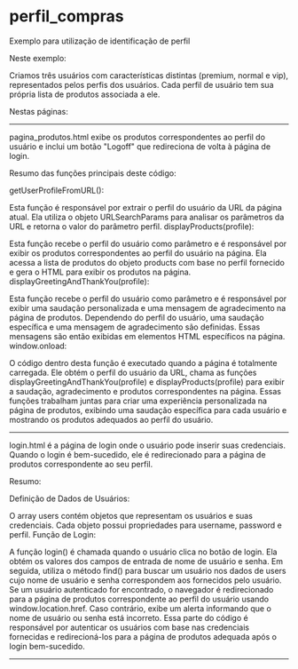 # perfil_compras
Exemplo para utilização de identificação de perfil

Neste exemplo:

Criamos três usuários com características distintas (premium, normal e vip), representados pelos perfis dos usuários.
Cada perfil de usuário tem sua própria lista de produtos associada a ele.

Nestas páginas:
________________________________________________________________________________________________________________________
pagina_produtos.html exibe os produtos correspondentes ao perfil do usuário e inclui um botão "Logoff" que redireciona de volta à página de login.

Resumo das funções principais deste código:

getUserProfileFromURL():

Esta função é responsável por extrair o perfil do usuário da URL da página atual. Ela utiliza o objeto URLSearchParams para analisar os parâmetros da URL e retorna o valor do parâmetro perfil.
displayProducts(profile):

Esta função recebe o perfil do usuário como parâmetro e é responsável por exibir os produtos correspondentes ao perfil do usuário na página. Ela acessa a lista de produtos do objeto products com base no perfil fornecido e gera o HTML para exibir os produtos na página.
displayGreetingAndThankYou(profile):

Esta função recebe o perfil do usuário como parâmetro e é responsável por exibir uma saudação personalizada e uma mensagem de agradecimento na página de produtos. Dependendo do perfil do usuário, uma saudação específica e uma mensagem de agradecimento são definidas. Essas mensagens são então exibidas em elementos HTML específicos na página.
window.onload:

O código dentro desta função é executado quando a página é totalmente carregada. Ele obtém o perfil do usuário da URL, chama as funções displayGreetingAndThankYou(profile) e displayProducts(profile) para exibir a saudação, agradecimento e produtos correspondentes na página.
Essas funções trabalham juntas para criar uma experiência personalizada na página de produtos, exibindo uma saudação específica para cada usuário e mostrando os produtos adequados ao perfil do usuário.
________________________________________________________________________________________________________________________
login.html é a página de login onde o usuário pode inserir suas credenciais. Quando o login é bem-sucedido, ele é redirecionado para a página de produtos correspondente ao seu perfil.

Resumo:

Definição de Dados de Usuários:

O array users contém objetos que representam os usuários e suas credenciais. Cada objeto possui propriedades para username, password e perfil.
Função de Login:

A função login() é chamada quando o usuário clica no botão de login. Ela obtém os valores dos campos de entrada de nome de usuário e senha.
Em seguida, utiliza o método find() para buscar um usuário nos dados de users cujo nome de usuário e senha correspondem aos fornecidos pelo usuário.
Se um usuário autenticado for encontrado, o navegador é redirecionado para a página de produtos correspondente ao perfil do usuário usando window.location.href.
Caso contrário, exibe um alerta informando que o nome de usuário ou senha está incorreto.
Essa parte do código é responsável por autenticar os usuários com base nas credenciais fornecidas e redirecioná-los para a página de produtos adequada após o login bem-sucedido.
________________________________________________________________________________________________________________________
